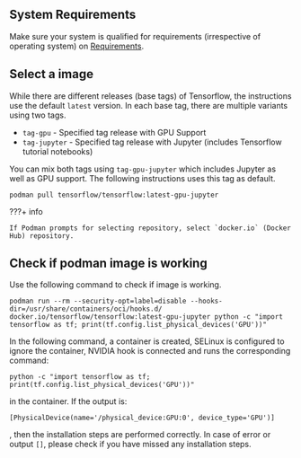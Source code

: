 ## System Requirements
Make sure your system is qualified for requirements (irrespective of operating system) on [Requirements](https://www.tensorflow.org/install).

## Select a image
While there are different releases (base tags) of Tensorflow, the instructions use the default `latest` version. In each base tag, there are multiple variants using two tags.
- `tag-gpu` - Specified tag release with GPU Support
- `tag-jupyter` - Specified tag release with Jupyter (includes Tensorflow tutorial notebooks)

You can mix both tags using `tag-gpu-jupyter` which includes Jupyter as well as GPU support. The following instructions uses this tag as default.
```
podman pull tensorflow/tensorflow:latest-gpu-jupyter
```
???+ info

    If Podman prompts for selecting repository, select `docker.io` (Docker Hub) repository.
    
## Check if podman image is working
Use the following command to check if image is working.
```
podman run --rm --security-opt=label=disable --hooks-dir=/usr/share/containers/oci/hooks.d/ docker.io/tensorflow/tensorflow:latest-gpu-jupyter python -c "import tensorflow as tf; print(tf.config.list_physical_devices('GPU'))"
```

In the following command, a container is created, SELinux is configured to ignore the container, NVIDIA hook is connected and runs the corresponding command:
```
python -c "import tensorflow as tf; print(tf.config.list_physical_devices('GPU'))"
```
in the container. If the output is:
```
[PhysicalDevice(name='/physical_device:GPU:0', device_type='GPU')]
```
, then the installation steps are performed correctly. In case of error or output `[]`, please check if you have missed any installation steps.
